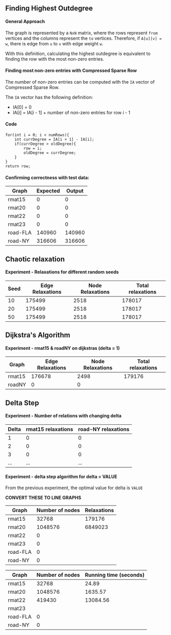 

## Finding Highest Outdegree
#### General Approach
The graph is represented by a ```NxN``` matrix, where the rows represent ```from``` vertices and the columns represent the ```to``` vertices. 
Therefore, if `A[u][v] = w`, there is edge from `u` to `v` with edge weight `w`. 

With this definition, calculating the highest outdegree is equivalent to finding the row with the most non-zero entries. 

#### Finding most non-zero entries with Compressed Sparse Row

The number of non-zero entries can be computed with the `IA` vector of Compressed Sparse Row.

The `IA` vector has the following definition:
- IA[0] = 0
- IA[_i_] = IA[_i_ - 1] + number of non-zero entries for row _i_ - 1

#### Code

```
for(int i = 0; i < numRows){
    int currDegree = IA[i + 1] - IA[i];
    if(currDegree > oldDegree){
        row = i;
        oldDegree = currDegree;
    }
}
return row;
```

#### Confirming correctness with test data:
| Graph    | Expected | Output |
|----------|----------|--------|
| rmat15   | 0        | 0      |
| rmat20   | 0        | 0      |
| rmat22   | 0        | 0      |
| rmat23   | 0        | 0      |
| road-FLA | 140960   | 140960 |
| road-NY  | 316606   | 316606 |

## Chaotic relaxation
#### Experiment - Relaxations for different random seeds
| Seed | Edge Relaxations | Node Relaxations | Total relaxations |
|------|------------------|------------------|-------------------|
| 10   | 175499           | 2518             | 178017            |
| 20   | 175499           | 2518             | 178017            |
| 50   | 175499           | 2518             | 178017            |


## Dijkstra's Algorithm

#### Experiment - rmat15 & roadNY on dijkstras (delta = 1)
| Graph | Edge Relaxations | Node Relaxations | Total relaxations |
|------|------------------|------------------|-------------------|
|rmat15| 176678           | 2498             |  179176           |
|roadNY| 0                | 0                |                   |

## Delta Step
#### Experiment - Number of relations with changing delta
| Delta | rmat15 relaxations | road-NY relaxations |
|-------|--------------------|---------------------|
| 1     | 0                  | 0                   |
| 2     | 0                  | 0                   |
| 3     | 0                  | 0                   |
| ...   | ...                | ...                 |


#### Experiment - delta step algorithm for delta = VALUE

From the previous experiment, the optimal value for delta is ```VALUE```

**CONVERT THESE TO LINE GRAPHS**

| Graph    | Number of nodes | Relaxations |
|----------|-----------------|-------------|
| rmat15   | 32768           | 179176      |
| rmat20   | 1048576         | 6849023     |
| rmat22   | 0               |             |
| rmat23   | 0               |             |
| road-FLA | 0               |             |
| road-NY  | 0               |             |

| Graph    | Number of nodes | Running time (seconds) |
|----------|-----------------|--------------|
| rmat15   | 32768           |   24.89      |
| rmat20   | 1048576         |   1635.57    |
| rmat22   | 419430          |   13084.56   |
| rmat23   |                 |              |
| road-FLA | 0               |              |
| road-NY  | 0               |              |
